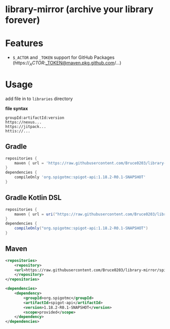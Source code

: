 # library-mirror (archive your library forever)

# Features 
- `$_ACTOR` and  `_TOKEN` support for GitHub Packages (https://$_ACTOR:$_TOKEN@maven.pkg.github.com/...)

# Usage

add file in to `libraries` directory

**file syntax**
```
groupId:artifactId:version
https://nexus...
https://jitpack...
httis://...
```

## Gradle

```gradle
repositories {
    maven { url = 'https://raw.githubusercontent.com/Bruce0203/library-mirror/spigot-api-1.18.2/' }
}
dependencies {
    compileOnly 'org.spigotmc:spigot-api:1.18.2-R0.1-SNAPSHOT'
}

```

## Gradle Kotlin DSL

```gradle
repositories {
    maven { url = uri("https://raw.githubusercontent.com/Bruce0203/library-mirror/spigot-api-1.18.2/") }
}
dependencies {
    compileOnly("org.spigotmc:spigot-api:1.18.2-R0.1-SNAPSHOT")
}

```

## Maven

```xml
<repositories>
    <repository>
    <url>https://raw.githubusercontent.com/Bruce0203/library-mirror/spigot-api-1.18.2/</url>
    </repository>
</repositories>
```
```xml
<dependencies>
    <dependency>
        <groupId>org.spigotmc</groupId>
        <artifactId>spigot-api</artifactId>
        <version>1.18.2-R0.1-SNAPSHOT</version>
        <scope>provided</scope>
    </dependency>
</dependencies>

```